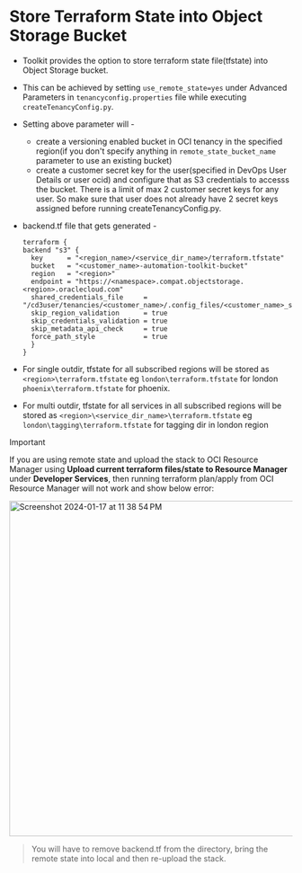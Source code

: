 # Store Terraform State into Object Storage Bucket

* Toolkit provides the option to store terraform state file(tfstate) into Object Storage bucket.
* This can be achieved by setting ```use_remote_state=yes``` under Advanced Parameters in ```tenancyconfig.properties``` file while executing ```createTenancyConfig.py```.
* Setting above parameter will -
    - create a versioning enabled bucket in OCI tenancy in the specified region(if you don't specify anything in ```remote_state_bucket_name``` parameter to use an existing bucket)
    - create a customer secret key for the user(specified in DevOps User Details or user ocid) and configure that as S3 credentials to accesss the bucket. There is a limit of max 2 customer secret keys for any user. So make sure that user does not already have 2 secret keys assigned before running createTenancyConfig.py.
* backend.tf file that gets generated -
  
  ```
  terraform {
  backend "s3" {
    key      = "<region_name>/<service_dir_name>/terraform.tfstate"
    bucket   = "<customer_name>-automation-toolkit-bucket"
    region   = "<region>"
    endpoint = "https://<namespace>.compat.objectstorage.<region>.oraclecloud.com"
    shared_credentials_file     = "/cd3user/tenancies/<customer_name>/.config_files/<customer_name>_s3_credentials"
    skip_region_validation      = true
    skip_credentials_validation = true
    skip_metadata_api_check     = true
    force_path_style            = true
    }
  }  
  ```

* For single outdir, tfstate for all subscribed regions will be stored as ```<region>\terraform.tfstate``` eg ```london\terraform.tfstate``` for london ```phoenix\terraform.tfstate``` for phoenix.
* For multi outdir, tfstate for all services in all subscribed regions will be stored as ```<region>\<service_dir_name>\terraform.tfstate``` eg ```london\tagging\terraform.tfstate``` for tagging dir in london region
  
> [!IMPORTANT]  
> If you are using remote state and upload the stack to OCI Resource Manager using <b>Upload current terraform files/state to Resource Manager</b> under <b>Developer Services</b>, then running terraform plan/apply from OCI Resource Manager will not work and show below error:
> 
<img width="597" alt="Screenshot 2024-01-17 at 11 38 54 PM" src="https://github.com/oracle-devrel/cd3-automation-toolkit/assets/103508105/1b0cd9fa-1ac0-42c4-9c33-14ad4bf0ddb8">

> You will have to remove backend.tf from the directory, bring the remote state into local and then re-upload the stack.

